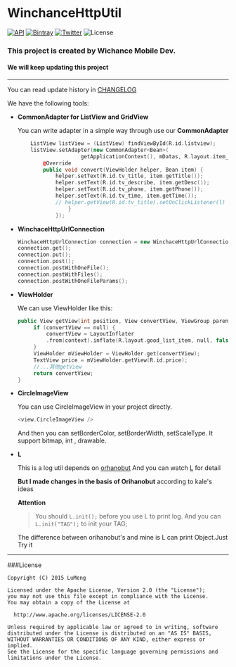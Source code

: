 # WinchanceHttpUtil
[![API](https://img.shields.io/badge/API-8%2B-green.svg?style=flat)](https://android-arsenal.com/api?level=8)
[![Bintray](https://img.shields.io/bintray/v/lubeast/maven/winchance-http-util.svg)](https://bintray.com/lubeast/maven/winchance-http-util/_latestVersion)
[![Twitter](https://img.shields.io/badge/Twitter-@LuMengHZ-blue.svg?style=flat)](http://twitter.com/LuMengHZ)
![License](https://img.shields.io/github/license/lubeast/WinchanceHttpUtil.svg)

### This project is created by Wichance Mobile Dev.
#### We will keep updating this project

-------

You can read update history in [CHANGELOG](./CHANGELOG.md)

We have the following tools:

- **CommonAdapter for ListView and GridView**

    You can write adapter in a simple way through use our **CommonAdapter**
    
    ```cpp
        ListView listView = (ListView) findViewById(R.id.listview);
        listView.setAdapter(new CommonAdapter<Bean>(  
                        getApplicationContext(), mDatas, R.layout.item_list)  {  
            @Override  
            public void convert(ViewHolder helper, Bean item) {  
                helper.setText(R.id.tv_title, item.getTitle());  
                helper.setText(R.id.tv_describe, item.getDesc());  
                helper.setText(R.id.tv_phone, item.getPhone());  
                helper.setText(R.id.tv_time, item.getTime());  
                // helper.getView(R.id.tv_title).setOnClickListener(l)  
                    }  
                });
    ```

- **WinchaceHttpUrlConnection**

    ```cpp
    WinchaceHttpUrlConnection connection = new WinchaceHttpUrlConnection();
    connection.get();
    connection.put();
    connection.post();
    connection.postWithOneFile();
    connection.postWithFiles();
    connection.postWithOneFileParams();
    ```
- **ViewHolder**

    We can use ViewHolder like this:
    
    ```cpp
    public View getView(int position, View convertView, ViewGroup parent) {
         if (convertView == null) {
             convertView = LayoutInflater
             .from(context).inflate(R.layout.good_list_item, null, false);
         }
         ViewHolder mViewHolder = ViewHolder.get(convertView);
         TextView price = mViewHolder.getView(R.id.price);
         //...其他getView
         return convertView;
    }
    ```
- **CircleImageView**

    You can use CircleImageView in your project directly.
    
    ```cpp
    <view.CircleImageView />
    ```
    And then you can setBorderColor, setBorderWidth, setScaleType. It support bitmap, int , drawable.

- **L**

    This is a log util depends on [orhanobut](https://github.com/orhanobut/logger)
    And you can watch [L](./L.md) for detail
    
    **But I made changes in the basis of Orihanobut** according to kale's ideas
    
    **Attention**
    > You should ```L.init();``` before you use L to print log.
    And you can ```L.init("TAG");``` to init your TAG;
    
    The difference between orihanobut's and mine is L can print Object.Just Try it

------------

###License

```
Copyright (C) 2015 LuMeng

Licensed under the Apache License, Version 2.0 (the "License");
you may not use this file except in compliance with the License.
You may obtain a copy of the License at

  http://www.apache.org/licenses/LICENSE-2.0

Unless required by applicable law or agreed to in writing, software
distributed under the License is distributed on an "AS IS" BASIS,
WITHOUT WARRANTIES OR CONDITIONS OF ANY KIND, either express or implied.
See the License for the specific language governing permissions and
limitations under the License.
```
